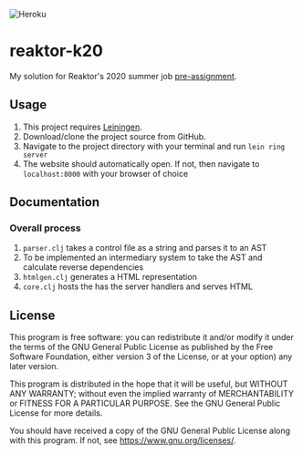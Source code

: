 ![Heroku](https://heroku-badge.herokuapp.com/?app=reaktor-k20)

# reaktor-k20

My solution for Reaktor's 2020 summer job [pre-assignment](https://www.reaktor.com/junior-dev-assignment/).

## Usage

1. This project requires [Leiningen](https://leiningen.org/).
2. Download/clone the project source from GitHub.
3. Navigate to the project directory with your terminal and run `lein ring server`
4. The website should automatically open. If not, then navigate to `localhost:8000` with your browser of choice

## Documentation

### Overall process

1. `parser.clj` takes a control file as a string and parses it to an AST
3. To be implemented an intermediary system to take the AST and calculate reverse dependencies
2. `htmlgen.clj` generates a HTML representation
3. `core.clj` hosts the has the server handlers and serves HTML

## License

This program is free software: you can redistribute it and/or modify
it under the terms of the GNU General Public License as published by
the Free Software Foundation, either version 3 of the License, or
at your option) any later version.

This program is distributed in the hope that it will be useful,
but WITHOUT ANY WARRANTY; without even the implied warranty of
MERCHANTABILITY or FITNESS FOR A PARTICULAR PURPOSE.  See the
GNU General Public License for more details.

You should have received a copy of the GNU General Public License
along with this program.  If not, see <https://www.gnu.org/licenses/>.
